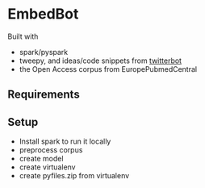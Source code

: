 # EmbedBot

Built with
* spark/pyspark
* tweepy, and ideas/code snippets from [twitterbot](https://github.com/thricedotted/twitterbot)
* the Open Access corpus from EuropePubmedCentral

## Requirements



## Setup

* Install spark to run it locally
* preprocess corpus
* create model
* create virtualenv
* create pyfiles.zip from virtualenv

##

